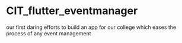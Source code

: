 # CIT_flutter_eventmanager
our first daring efforts to build an app for our college which eases the process of any event management
